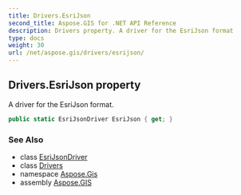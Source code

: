```yaml
---
title: Drivers.EsriJson
second_title: Aspose.GIS for .NET API Reference
description: Drivers property. A driver for the EsriJson format
type: docs
weight: 30
url: /net/aspose.gis/drivers/esrijson/
---
```

## Drivers.EsriJson property

A driver for the EsriJson format.

```csharp
public static EsriJsonDriver EsriJson { get; }
```

### See Also

* class [EsriJsonDriver](../../../aspose.gis.formats.esrijson/esrijsondriver/)
* class [Drivers](../)
* namespace [Aspose.Gis](../../drivers/)
* assembly [Aspose.GIS](../../../)


